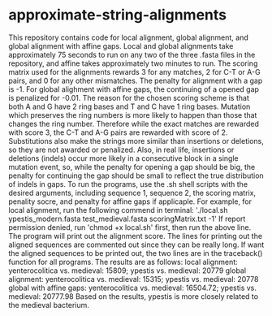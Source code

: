 # approximate-string-alignments
This repository contains code for local alignment, global alignment, and global alignment with affine gaps. Local and global alignments take approximately 75 seconds to run on any two of the three .fasta files in the repository, and affine takes approximately two minutes to run. 
The scoring matrix used for the alignments rewards 3 for any matches, 2 for C-T or A-G pairs, and 0 for any other mismatches. The penalty for alignment with a gap is -1. For global alighment with affine gaps, the continuing of a opened gap is penalized for -0.01. The reason for the chosen scoring scheme is that both A and G have 2 ring bases and T and C have 1 ring bases. Mutation which preserves the ring numbers is more likely to happen than those that changes the ring number. Therefore while the exact matches are rewarded with score 3, the C-T and A-G pairs are rewarded with score of 2. Substitutions also make the strings more similar than insertions or deletions, so they are not awarded or penalized. Also, in real life, insertions or deletions (indels) occur more likely in a consecutive block in a single mutation event, so, while the penalty for opening a gap should be big, the penalty for continuing the gap should be small to reflect the true distribution of indels in gaps. 
To run the programs, use the .sh shell scripts with the desired arguments, including sequence 1, sequence 2, the scoring matrix, penality socre, and penalty for affine gaps if applicaple. For example, for local alignment, run the following commend in terminal:
'./local.sh ypestis_modern.fasta test_medieval.fasta scoringMatrix.txt -1'
If report permission denied, run 'chmod +x local.sh' first, then run the above line. 
The program will print out the alignment score. The lines for printing out the aligned sequences are commented out since they can be really long. If want the aligned sequences to be printed out, the two lines are in the traceback() function for all programs. 
The results are as follows:
local alignment: yenterocolitica vs. medieval: 15809; ypestis vs. medieval: 20779
global alignment: yenterocolitica vs. medieval: 15315; ypestis vs. medieval: 20778
global with affine gaps: yenterocolitica vs. medieval: 16504.72; ypestis vs. medieval: 20777.98
Based on the results, ypestis is more closely related to the medieval bacterium. 
